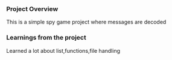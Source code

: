 ### Project Overview

 This is a simple spy game project where messages are decoded


### Learnings from the project

 Learned a lot about list,functions,file handling


